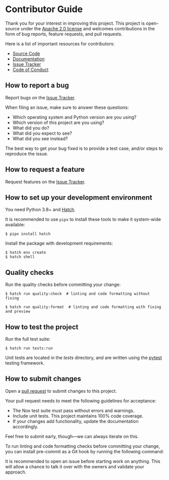 # Contributor Guide

Thank you for your interest in improving this project.
This project is open-source under the [Apache 2.0 license] and
welcomes contributions in the form of bug reports, feature requests, and pull requests.

Here is a list of important resources for contributors:

- [Source Code]
- [Documentation]
- [Issue Tracker]
- [Code of Conduct]

[apache 2.0 license]: https://opensource.org/licenses/Apache-2.0
[source code]: https://github.com/chainyo/tensorshare
[documentation]: https://chainyo.github.io/tensorshare
[issue tracker]: https://github.com/chainyo/tensorshare/issues

## How to report a bug

Report bugs on the [Issue Tracker].

When filing an issue, make sure to answer these questions:

- Which operating system and Python version are you using?
- Which version of this project are you using?
- What did you do?
- What did you expect to see?
- What did you see instead?

The best way to get your bug fixed is to provide a test case,
and/or steps to reproduce the issue.

## How to request a feature

Request features on the [Issue Tracker].

## How to set up your development environment

You need Python 3.8+ and [Hatch].

It is recommended to use `pipx` to install these tools to make it system-wide available:

```console
$ pipx install hatch
```

Install the package with development requirements:

```console
$ hatch env create
$ hatch shell
```

[hatch]: https://hatch.pypa.io/latest/

## Quality checks

Run the quality checks before committing your change:

```console
$ hatch run quality:check  # linting and code formatting without fixing

$ hatch run quality:format  # linting and code formatting with fixing and preview
```

## How to test the project

Run the full test suite:

```console
$ hatch run tests:run
```


Unit tests are located in the _tests_ directory,
and are written using the [pytest] testing framework.

[pytest]: https://pytest.readthedocs.io/

## How to submit changes

Open a [pull request] to submit changes to this project.

Your pull request needs to meet the following guidelines for acceptance:

- The Nox test suite must pass without errors and warnings.
- Include unit tests. This project maintains 100% code coverage.
- If your changes add functionality, update the documentation accordingly.

Feel free to submit early, though—we can always iterate on this.

To run linting and code formatting checks before committing your change, you can install pre-commit as a Git hook by running the following command:

It is recommended to open an issue before starting work on anything.
This will allow a chance to talk it over with the owners and validate your approach.

[pull request]: https://github.com/chainyo/tensorshare/pulls

<!-- github-only -->

[code of conduct]: CODE_OF_CONDUCT.md